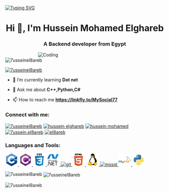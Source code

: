 [![Typing SVG](https://readme-typing-svg.demolab.com?font=Fira+Code&pause=1000&width=435&lines=Hello+to+my+GitHub)](https://git.io/typing-svg)
<h1 align="center">Hi 👋, I'm Hussein Mohamed Elghareb</h1>
<h3 align="center">A Backend developer from Egypt</h3>
<img align ="right" alt="Coding" width ="400" src="https://media.tenor.com/Aw2-4sShkCUAAAAd/coding.gif">

<p align="left"> <img src="https://komarev.com/ghpvc/?username=7usseinel8areb&label=Profile%20views&color=0e75b6&style=flat" alt="7usseinel8areb" /> </p>

<p align="left"> <a href="https://twitter.com/7usseinel8areb" target="blank"><img src="https://img.shields.io/twitter/follow/7usseinel8areb?logo=twitter&style=for-the-badge" alt="7usseinel8areb" /></a> </p>

- 🌱 I’m currently learning **Dot net**

- 💬 Ask me about **C++,Python,C#**

- 📫 How to reach me **https://linkfly.to/MySocial77**

<h3 align="left">Connect with me:</h3>
<p align="left">
<a href="https://twitter.com/7usseinel8areb" target="blank"><img align="center" src="https://raw.githubusercontent.com/rahuldkjain/github-profile-readme-generator/master/src/images/icons/Social/twitter.svg" alt="7usseinel8areb" height="30" width="40" /></a>
<a href="https://linkedin.com/in/hussein elghareb" target="blank"><img align="center" src="https://raw.githubusercontent.com/rahuldkjain/github-profile-readme-generator/master/src/images/icons/Social/linked-in-alt.svg" alt="hussein elghareb" height="30" width="40" /></a>
<a href="https://fb.com/hussein mohamed" target="blank"><img align="center" src="https://raw.githubusercontent.com/rahuldkjain/github-profile-readme-generator/master/src/images/icons/Social/facebook.svg" alt="hussein mohamed" height="30" width="40" /></a>
<a href="https://instagram.com/7ussein.el8areb" target="blank"><img align="center" src="https://raw.githubusercontent.com/rahuldkjain/github-profile-readme-generator/master/src/images/icons/Social/instagram.svg" alt="7ussein.el8areb" height="30" width="40" /></a>
<a href="https://codeforces.com/profile/el8areb" target="blank"><img align="center" src="https://raw.githubusercontent.com/rahuldkjain/github-profile-readme-generator/master/src/images/icons/Social/codeforces.svg" alt="el8areb" height="30" width="40" /></a>
</p>

<h3 align="left">Languages and Tools:</h3>
<p align="left"> <a href="https://www.w3schools.com/cpp/" target="_blank" rel="noreferrer"> <img src="https://raw.githubusercontent.com/devicons/devicon/master/icons/cplusplus/cplusplus-original.svg" alt="cplusplus" width="40" height="40"/> </a> <a href="https://www.w3schools.com/cs/" target="_blank" rel="noreferrer"> <img src="https://raw.githubusercontent.com/devicons/devicon/master/icons/csharp/csharp-original.svg" alt="csharp" width="40" height="40"/> </a> <a href="https://www.w3schools.com/css/" target="_blank" rel="noreferrer"> <img src="https://raw.githubusercontent.com/devicons/devicon/master/icons/css3/css3-original-wordmark.svg" alt="css3" width="40" height="40"/> </a> <a href="https://dotnet.microsoft.com/" target="_blank" rel="noreferrer"> <img src="https://raw.githubusercontent.com/devicons/devicon/master/icons/dot-net/dot-net-original-wordmark.svg" alt="dotnet" width="40" height="40"/> </a> <a href="https://git-scm.com/" target="_blank" rel="noreferrer"> <img src="https://www.vectorlogo.zone/logos/git-scm/git-scm-icon.svg" alt="git" width="40" height="40"/> </a> <a href="https://www.w3.org/html/" target="_blank" rel="noreferrer"> <img src="https://raw.githubusercontent.com/devicons/devicon/master/icons/html5/html5-original-wordmark.svg" alt="html5" width="40" height="40"/> </a> <a href="https://www.linux.org/" target="_blank" rel="noreferrer"> <img src="https://raw.githubusercontent.com/devicons/devicon/master/icons/linux/linux-original.svg" alt="linux" width="40" height="40"/> </a> <a href="https://www.microsoft.com/en-us/sql-server" target="_blank" rel="noreferrer"> <img src="https://www.svgrepo.com/show/303229/microsoft-sql-server-logo.svg" alt="mssql" width="40" height="40"/> </a> <a href="https://www.mysql.com/" target="_blank" rel="noreferrer"> <img src="https://raw.githubusercontent.com/devicons/devicon/master/icons/mysql/mysql-original-wordmark.svg" alt="mysql" width="40" height="40"/> </a> <a href="https://www.python.org" target="_blank" rel="noreferrer"> <img src="https://raw.githubusercontent.com/devicons/devicon/master/icons/python/python-original.svg" alt="python" width="40" height="40"/> </a> </p>

<p><img align="left" src="https://github-readme-stats.vercel.app/api/top-langs?username=7usseinel8areb&show_icons=true&locale=en&layout=compact" alt="7usseinel8areb" /></p>

<p>&nbsp;<img align="center" src="https://github-readme-stats.vercel.app/api?username=7usseinel8areb&show_icons=true&locale=en" alt="7usseinel8areb" /></p>

<p><img align="center" src="https://github-readme-streak-stats.herokuapp.com/?user=7usseinel8areb&" alt="7usseinel8areb" /></p>
